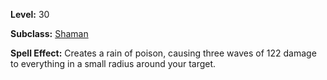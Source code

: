 <!-- TITLE: Spell: Gale Of Poison -->

**Level:** 30

**Subclass:** [Shaman](shaman)

**Spell Effect:** Creates a rain of poison, causing three waves of 122 damage to everything in a small radius around your target.